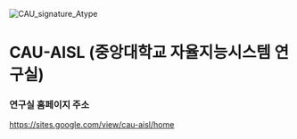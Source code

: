 ![CAU_signature_Atype](https://github.com/CAU-AISL/.github/assets/60354633/6ba0d7a6-1cf1-493a-8d77-976c483e1431)
# CAU-AISL (중앙대학교 자율지능시스템 연구실)



### 연구실 홈페이지 주소
https://sites.google.com/view/cau-aisl/home
